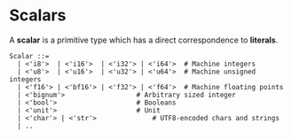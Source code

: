 # Scalars

A **scalar** is a primitive type which has a direct correspondence to **literals**.

<pre>
<code>Scalar ::=
  | <'i8'>  | <'i16'>  | <'i32'> | <'i64'>  # Machine integers
  | <'u8'>  | <'u16'>  | <'u32'> | <'u64'>  # Machine unsigned integers
  | <'f16'> | <'bf16'> | <'f32'> | <'f64'>  # Machine floating points
  | <'bignum'>                  # Arbitrary sized integer
  | <'bool'>                    # Booleans
  | <'unit'>                    # Unit
  | <'char'> | <'str'>              # UTF8-encoded chars and strings
  | ..
</code>
</pre>
